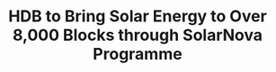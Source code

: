 ---
layout: post
title: "HDB to Bring Solar Energy to Over 8,000 Blocks through SolarNova Programme"
file_url: https://www.hdb.gov.sg/cs/infoweb/about-us/news-and-publications/press-releases/HDB-to-bring-solar-energy
---